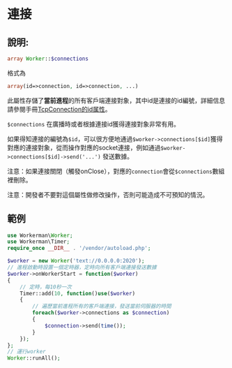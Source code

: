 # 連接
## 說明:
```php
array Worker::$connections
```

格式為
```php
array(id=>connection, id=>connection, ...)
```

此屬性存儲了**當前進程**的所有客戶端連接對象，其中id是連接的id編號，詳細信息請參閱手冊[TcpConnection的id属性](../tcp-connection/id.md)。

```$connections``` 在廣播時或者根據連接id獲得連接對象非常有用。

如果得知連接的編號為```$id```，可以很方便地通過```$worker->connections[$id]```獲得對應的連接對象，從而操作對應的socket連接，例如通過```$worker->connections[$id]->send('...')``` 發送數據。

注意：如果連接關閉（觸發onClose），對應的```connection```會從```$connections```數組裡刪除。

注意：開發者不要對這個屬性做修改操作，否則可能造成不可預知的情況。


## 範例

```php
use Workerman\Worker;
use Workerman\Timer;
require_once __DIR__ . '/vendor/autoload.php';

$worker = new Worker('text://0.0.0.0:2020');
// 進程啟動時設置一個定時器，定時向所有客戶端連接發送數據
$worker->onWorkerStart = function($worker)
{
    // 定時，每10秒一次
    Timer::add(10, function()use($worker)
    {
        // 遍歷當前進程所有的客戶端連接，發送當前伺服器的時間
        foreach($worker->connections as $connection)
        {
            $connection->send(time());
        }
    });
};
// 運行worker
Worker::runAll();
```

